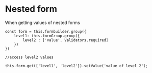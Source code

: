 # Nested form

When getting values of nested forms

```JS
const form = this.formbuilder.group({
    level1: this.formGroup.group({
        level2 : ['value', Validators.required]
    })
})

//access level2 values

this.form.get(['level1', 'level2']).setValue('value of level 2');
```
